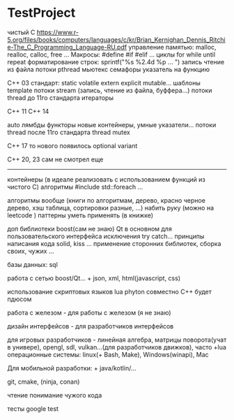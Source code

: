 # TestProject


чистый С https://www.r-5.org/files/books/computers/languages/c/kr/Brian_Kernighan_Dennis_Ritchie-The_C_Programming_Language-RU.pdf
управление памятью:
 malloc, realloc, calloc, free ...
Макросы:
 #define #if #elif ...
циклы for while until repeat
форматирование строк: sprintf("%s %2.4d %p ... ")
запись чтение из файла
потоки pthread мьютекс семафоры
указатель на функцию

С++ 03 стандарт:
static volatile extern explicit mutable...
шаблоны template
потоки stream (запись, чтение из файла, буффера...)
потоки thread до 11го стандарта
итераторы

С++ 11 С++ 14


auto лямбды функторы новые контейнеры, умные указатели...
потоки thread после 11го стандарта thread mutex 

C++ 17 то нового появилось
optional variant

C++ 20, 23
сам не смотрел еще

-----------------------------
контейнеры (в идеале реализовать с использованием функций из чистого С)
алгоритмы #include <algorithm> std::foreach ...

алгоритмы вообще (книги по алгоритмам, дерево, красно черное дерево, хэш таблица, сортировки разные, ...)
набить руку (можно на leetcode )
паттерны уметь применять (в книжке)

доп библиотеки boost(сам не знаю)
Qt в основном для пользовательского интерфейса
исключения try catch...
принципы написания кода solid, kiss ... 
применение сторонних библиотек, сборка своих, чужих ...

базы данных: sql

работа с сетью boost/Qt... + json, xml, html(javascript, css)

использование скриптовых языков lua phyton совместно С++ будет пдюсом

работа с железом - для работы с железом (я не знаю) 

дизайн интерфейсов - для разработчиков интерфейсов

для игровых разработчиков - линейная алгебра, матрицы поворота(учат в универе), 
							opengl, sdl, vulkan...(для разработчиков движков),
							часто +lua
операционные системы: linux(+ Bash, Make), Windows(winapi), Mac

Для мобильной разработки: + java/kotlin/...

git, cmake, (ninja, conan)

чтение понимание чужого кода

тесты google test


